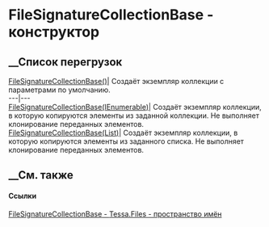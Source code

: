 # FileSignatureCollectionBase<TCollection> \- конструктор
##  __Список перегрузок
[FileSignatureCollectionBase<TCollection>()](M_Tessa_Files_FileSignatureCollectionBase_1__ctor.htm)|
Создаёт экземпляр коллекции с параметрами по умолчанию.  
---|---  
[FileSignatureCollectionBase<TCollection>(IEnumerable<IFileSignature>)](M_Tessa_Files_FileSignatureCollectionBase_1__ctor_1.htm)|
Создаёт экземпляр коллекции, в которую копируются элементы из заданной
коллекции. Не выполняет клонирование переданных элементов.  
[FileSignatureCollectionBase<TCollection>(List<IFileSignature>)](M_Tessa_Files_FileSignatureCollectionBase_1__ctor_2.htm)|
Создаёт экземпляр коллекции, в которую копируются элементы из заданного
списка. Не выполняет клонирование переданных элементов.  
## __См. также
#### Ссылки
[FileSignatureCollectionBase<TCollection> \-
](T_Tessa_Files_FileSignatureCollectionBase_1.htm)
[Tessa.Files - пространство имён](N_Tessa_Files.htm)
